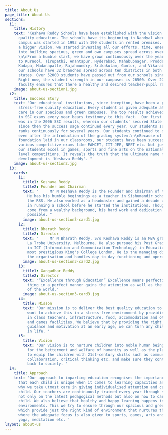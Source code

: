 ```yaml
---
title: About Us
page_title: About Us
sections:
  i1:
    title: History
    text: "Keshava Reddy Schools have been established with the vision of giving stress-free
      quality education. The schools have its beginning in Nandyal where the first
      campus was started in 1993 with 190 students in rented premises. To achieve
      a bigger vision, we started investing all our efforts, time, energy and money
      into building spacious, green and own campuses spread across over 100s of acres.
      \n\nFrom a humble start, we have grown continuously over the years, from Nandyal
      to Kurnool, Tirupathi, Anantapur, Hyderabad, Mahabubnagar, Proddatur, Chittor,
      Kadapa, Madanapalle, Rajahmundry, Srikakulam, Guntur, and Vikarabad. Right now
      our schools have 32 branches spread across ten districts in both the Telugu
      states. Over 52000 students have passed out from our schools since inception.
      Right now, the student strength in our campuses is 26500. Over 2000 trained
      faculty ensures that there a healthy and desired teacher-pupil ratio."
    image: about-us-section1.jpg
  i2:
    title: Success Story
    text: "Our educational institutions, since inception, have been a pioneer in giving
      stress-free quality education. Every student is given adequate attention and
      care in our spacious and green campuses. The top results achieved by our students
      in SSC exams every year bears testimony to this fact.  Our first breakthrough
      was in the 2006 SSC results, wherein our students' secured State top ranks and
      since then the success saga continued every year. Our students scored top ten
      ranks continuously for several years. Our students continued to outperform others
      even after the introduction of the grading system.\n\nBecause of the strong
      foundation laid in our classrooms, our students have been successfully cracking
      various competitive exams like EAMCET, IIT-JEE, NEET etc. Not just in academics,
      our students excel in games, sports and fine arts on the national and international
      level competitions. It reveals the truth that the ultimate name for all-round
      development is 'Keshava Reddy'. "
    image: about-us-section2.jpg
  i3:
    cards:
      i1:
        title1: Keshava Reddy
        title2: Founder and Chairman
        text: "     Mr N Keshava Reddy is the Founder and Chairman of the institutions.
          He has his humble beginnings as a teacher in Sishumandir schools run by
          the RSS. He also worked as a headmaster and gained a decade of experience
          in running a school before he started the institutions. Though he does not
          come from a wealthy background, his hard work and dedication made things
          possible. "
        image: about-us-section3-card1.jpg
      i2:
        title1: Bharath Reddy
        title2: Director
        text: "     Mr N Bharath Reddy, S/o Keshava Reddy is an MBA graduate from
          La Trobe University, Melbourne. He also pursued his Post Graduate Diploma
          in ICT (Information and Communication Technology) in Education from the
          most prestigious King's College London. He is the managing director for
          the organisation and handles day to day functioning and operations. "
        image: about-us-section3-card2.jpg
      i3:
        title1: Gangadhar Reddy
        title2: Director
        text: "“Excellence through Education” Excellence means perfection. Doing a
          thing in a perfect manner gains the attention as well as the commendation
          of the world."
        image: about-us-section3-card3.jpg
      i4:
        title: Misson
        text: 'Our mission is to deliver the best quality education to children. We
          want to achieve this in a stress-free environment by providing the best
          in class teachers, infrastructure, food, accommodation and other sports
          and games facilities. We believe that by providing the right kind of exposure,
          guidance and motivation at an early age, we can turn any child into an allrounder
          in life. '
      i5:
        title: Vision
        text: 'Our vision is to nurture children into noble human beings who care
          for the betterment and welfare of humanity as well as the planet. We want
          to equip the children with 21st-century skills such as communication, creativity,
          collaboration, critical thinking etc. and make sure they contribute something
          back to society. '
  i4:
    title: Approach
    text: 'Our approach to imparting education recognises the importance of the principle
      that each child is unique when it comes to learning capacities and needs. That''s
      why we take utmost care in giving individualised attention and care to each
      child. Our teachers are continuously trained every year through summer workshops
      not only on the latest pedagogical methods but also on how to care for each
      child. We also believe that healthy and happy learning happens in stress-free
      environments. This we try to ensure through our spacious and green campuses
      which provide just the right kind of environment that nurtures the young minds
      where the adequate focus is also given to sports, games, arts and crafts learning,
      yoga, meditation etc. '
layout: about-us
---
```


